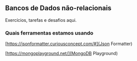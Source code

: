 ## Bancos de Dados não-relacionais

Exercícios, tarefas e desafios aqui.


### Quais ferramentas estamos usando

[https://jsonformatter.curiousconcept.com/#](Json Formatter)

[https://mongoplayground.net/](MongoDB Playground)